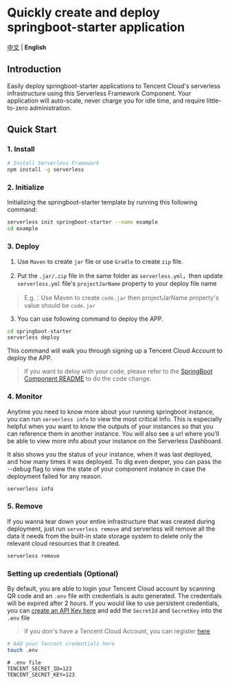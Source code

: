 # Quickly create and deploy springboot-starter application

[中文](./README.md) | **English**

## Introduction

Easily deploy springboot-starter applications to Tencent Cloud's serverless infrastructure using this Serverless Framework Component.
Your application will auto-scale, never charge you for idle time, and require little-to-zero administration.

## Quick Start

### 1. Install

```bash
# Install Serverless Framework
npm install -g serverless
```

### 2. Initialize

Initializing the springboot-starter template by running this following command:

```bash
serverless init springboot-starter --name example
cd example
```

### 3. Deploy

1. Use `Maven` to create `jar` file or use `Gradle` to create `zip` file.

2. Put the `.jar/.zip` file in the same folder as `serverless.yml`，then update `serverless.yml` file's `projectJarName` property to your deploy file name

> E.g.：Use Maven to create `code.jar` then projectJarName property's value should be `code.jar`

3. You can use following command to deploy the APP.

```bash
cd springboot-starter
serverless deploy
```

This command will walk you through signing up a Tencent Cloud Account to deploy the APP.

> If you want to deloy with your code, please refer to the [SpringBoot Component README](https://github.com/serverless-components/tencent-springboot) to do the code change.

### 4. Monitor

Anytime you need to know more about your running springboot instance, you can run `serverless info` to view the most critical info.
This is especially helpful when you want to know the outputs of your instances so that you can reference them in another instance.
You will also see a url where you'll be able to view more info about your instance on the Serverless Dashboard.

It also shows you the status of your instance, when it was last deployed, and how many times it was deployed.
To dig even deeper, you can pass the --debug flag to view the state of your component instance in case the deployment failed for any reason.

```bash
serverless info
```

### 5. Remove

If you wanna tear down your entire infrastructure that was created during deployment,
just run `serverless remove` and serverless will remove all the data it needs from the built-in state storage system to delete only the relevant cloud resources that it created.

```bash
serverless remove
```

### Setting up credentials (Optional)

By default, you are able to login your Tencent Cloud account by scanning QR code and an `.env` file with credentials is auto generated.
The credentials will be expired after 2 hours.
If you would like to use persistent credentials,
you can [create an API Key here](https://console.cloud.tencent.com/cam/capi) and add the `SecretId` and `SecretKey` into the `.env` file

> If you don's have a Tencent Cloud Account, you can register [here](https://cloud.tencent.com/register)

```bash
# Add your Tencent credentials here
touch .env
```

```
# .env file
TENCENT_SECRET_ID=123
TENCENT_SECRET_KEY=123
```
